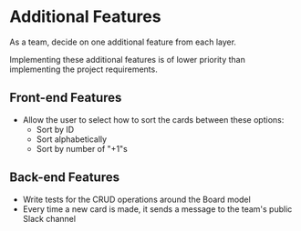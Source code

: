 # Additional Features

As a team, decide on one additional feature from each layer.

Implementing these additional features is of lower priority than implementing the project requirements.

## Front-end Features

- Allow the user to select how to sort the cards between these options:
    - Sort by ID
    - Sort alphabetically
    - Sort by number of "+1"s

## Back-end Features

- Write tests for the CRUD operations around the Board model
- Every time a new card is made, it sends a message to the team's public Slack channel
